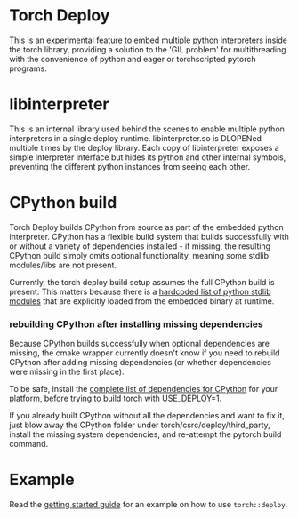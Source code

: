 # Torch Deploy
This is an experimental feature to embed multiple python interpreters inside the torch library,
providing a solution to the 'GIL problem' for multithreading with the convenience of python
and eager or torchscripted pytorch programs.

# libinterpreter
This is an internal library used behind the scenes to enable multiple python interpreters in
a single deploy runtime.  libinterpreter.so is DLOPENed multiple times by the deploy library.
Each copy of libinterpreter exposes a simple interpreter interface but hides its python and other
internal symbols, preventing the different python instances from seeing each other.

# CPython build
Torch Deploy builds CPython from source as part of the embedded python interpreter.  CPython has a flexible build system that builds successfully with or without a variety of dependencies installed - if missing, the resulting CPython build simply omits optional functionality, meaning some stdlib modules/libs are not present.

Currently, the torch deploy build setup assumes the full CPython build is present.  This matters because there is a [hardcoded list of python stdlib modules](https://github.com/pytorch/pytorch/blob/2662e34e9287a72e96dabb590e7732f9d4a6b37b/torch/csrc/deploy/interpreter/interpreter_impl.cpp#L35) that are explicitly loaded from the embedded binary at runtime.

### rebuilding CPython after installing missing dependencies
Because CPython builds successfully when optional dependencies are missing, the cmake wrapper currently doesn't know if you need to rebuild CPython after adding missing dependencies (or whether dependencies were missing in the first place).

To be safe, install the [complete list of dependencies for CPython](https://devguide.python.org/setup/#install-dependencies) for your platform, before trying to build torch with USE_DEPLOY=1.

If you already built CPython without all the dependencies and want to fix it, just blow away the CPython folder under torch/csrc/deploy/third_party, install the missing system dependencies, and re-attempt the pytorch build command.

# Example

Read the [getting started guide](https://github.com/pytorch/pytorch/blob/master/docs/source/deploy.rst) for an
example on how to use `torch::deploy`.
